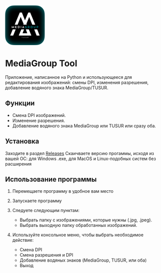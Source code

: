 
![logo](img/png/logo128x128.png)

# MediaGroup Tool

Приложение, написанное на Python и использующееся для редактирования изображений: смены DPI, изменения разрешения, добавление водяного знака MediaGroup/TUSUR.

## Функции
- Смена DPI изображений.
- Изменение разрешения.
- Добавление водяного знака MediaGroup или TUSUR или сразу оба.

## Установка

Заходите в раздел [Releases](https://github.com/yourusername/mediagroup-tool/releases)
Скаичваете версию прогаммы, исходя из вашей ОС: для Windows .exe, для MacOS и Linux-подобных систем без расширения

## Использование программы
1. Перемещаете программу в удобное вам место

2. Запускаете программу

3. Следуете следующим пунктам:

   - Выбрать папку с изображениями, которые нужны (.jpg, .jpeg).
   - Выбрать выходную папку обработанных изображений.

4. Используйте консольное меню, чтобы выбрать необходимое действие:

   - Смена DPI
   - Смена разрешения и DPI
   - Добавление водяных знаков (MediaGroup, TUSUR, или оба)
   - Выход


